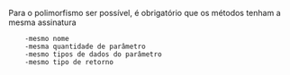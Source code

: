 Para o polimorfismo ser possível, é obrigatório que os métodos tenham a mesma assinatura
    
        -mesmo nome
        -mesma quantidade de parâmetro
        -mesmo tipos de dados do parâmetro
        -mesmo tipo de retorno
